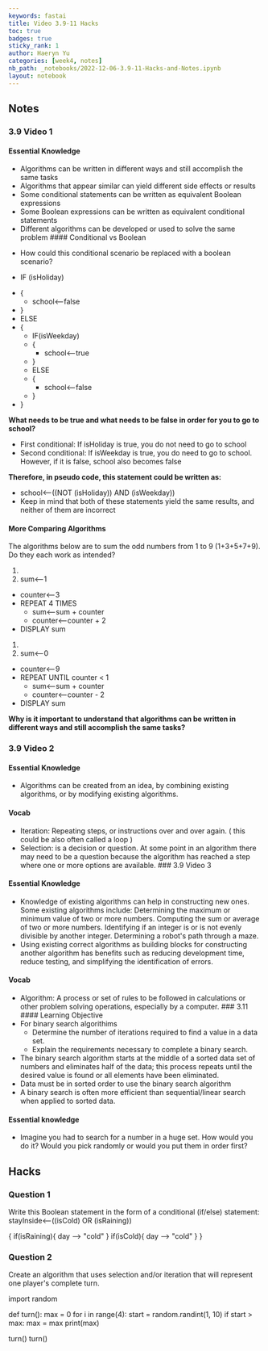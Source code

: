 ```yaml
---
keywords: fastai
title: Video 3.9-11 Hacks
toc: true 
badges: true
sticky_rank: 1
author: Haeryn Yu
categories: [week4, notes]
nb_path: _notebooks/2022-12-06-3.9-11-Hacks-and-Notes.ipynb
layout: notebook
---
```


<!--
#################################################
### THIS FILE WAS AUTOGENERATED! DO NOT EDIT! ###
#################################################
# file to edit: _notebooks/2022-12-06-3.9-11-Hacks-and-Notes.ipynb
-->

<div class="container" id="notebook-container">
        
<div class="cell border-box-sizing text_cell rendered"><div class="inner_cell">
<div class="text_cell_render border-box-sizing rendered_html">
<h2 id="Notes">Notes<a class="anchor-link" href="#Notes"> </a></h2><h3 id="3.9-Video-1">3.9 Video 1<a class="anchor-link" href="#3.9-Video-1"> </a></h3><h4 id="Essential-Knowledge">Essential Knowledge<a class="anchor-link" href="#Essential-Knowledge"> </a></h4><ul>
<li>Algorithms can be written in different ways and still accomplish the same tasks</li>
<li>Algorithms that appear similar can yield different side effects or results</li>
<li>Some conditional statements can be written as equivalent Boolean expressions</li>
<li>Some Boolean expressions can be written as equivalent conditional statements</li>
<li>Different algorithms can be developed or used to solve the same problem
#### Conditional vs Boolean</li>
<li><p>How could this conditional scenario be replaced with a boolean scenario?</p>
</li>
<li><p>IF (isHoliday)</p>
</li>
<li>{   <ul>
<li>school⟵false   </li>
</ul>
</li>
<li>}   </li>
<li>ELSE   </li>
<li>{   <ul>
<li>IF(isWeekday)   </li>
<li>{   <ul>
<li>school⟵true   </li>
</ul>
</li>
<li>}   </li>
<li>ELSE   </li>
<li>{   <ul>
<li>school⟵false   </li>
</ul>
</li>
<li>}   </li>
</ul>
</li>
<li>}   </li>
</ul>
<p><strong>What needs to be true and what needs to be false in order for you to go to school?</strong></p>
<ul>
<li>First conditional: If isHoliday is true, you do not need to go to school</li>
<li>Second conditional: If isWeekday is true, you do need to go to school. However, if it is false, school also becomes false</li>
</ul>
<p><strong>Therefore, in pseudo code, this statement could be written as:</strong></p>
<ul>
<li>school⟵((NOT (isHoliday)) AND (isWeekday))</li>
<li>Keep in mind that both of these statements yield the same results, and neither of them are incorrect</li>
</ul>
<h4 id="More-Comparing-Algorithms">More Comparing Algorithms<a class="anchor-link" href="#More-Comparing-Algorithms"> </a></h4><p>The algorithms below are to sum the odd numbers from 1 to 9 (1+3+5+7+9). Do they each work as intended?</p>
<ol>
<li></li>
<li>sum⟵1</li>
</ol>
<ul>
<li>counter⟵3</li>
<li>REPEAT 4 TIMES<ul>
<li>sum⟵sum + counter</li>
<li>counter⟵counter + 2</li>
</ul>
</li>
<li>DISPLAY sum</li>
</ul>
<ol>
<li></li>
<li>sum⟵0</li>
</ol>
<ul>
<li>counter⟵9</li>
<li>REPEAT UNTIL counter &lt; 1<ul>
<li>sum⟵sum + counter</li>
<li>counter⟵counter - 2</li>
</ul>
</li>
<li>DISPLAY sum</li>
</ul>
<p><strong>Why is it important to understand that algorithms can be written in different ways and still accomplish the same tasks?</strong></p>
<h3 id="3.9-Video-2">3.9 Video 2<a class="anchor-link" href="#3.9-Video-2"> </a></h3><h4 id="Essential-Knowledge">Essential Knowledge<a class="anchor-link" href="#Essential-Knowledge"> </a></h4><ul>
<li>Algorithms can be created from an idea, 
by combining existing algorithms, 
or by modifying existing algorithms.</li>
</ul>
<h4 id="Vocab">Vocab<a class="anchor-link" href="#Vocab"> </a></h4><ul>
<li>Iteration: Repeating steps, or instructions over and over again. 
( this could be also often called a loop ) </li>
<li>Selection: is a decision or question. At some point in an algorithm there may need to be a question because the algorithm has reached a step where one or more options are available.
### 3.9 Video 3</li>
</ul>
<h4 id="Essential-Knowledge">Essential Knowledge<a class="anchor-link" href="#Essential-Knowledge"> </a></h4><ul>
<li>Knowledge of existing algorithms can help in constructing new ones. Some existing algorithms include:
Determining the maximum or minimum value of two or more numbers.
Computing the sum or average of two or more numbers.
Identifying if an integer is or is not evenly divisible by another integer.
Determining a robot's path through a maze.</li>
<li>Using existing correct algorithms as building blocks for constructing another algorithm has benefits such as reducing development time, reduce testing, and simplifying the identification of errors.</li>
</ul>
<h4 id="Vocab">Vocab<a class="anchor-link" href="#Vocab"> </a></h4><ul>
<li>Algorithm: A process or set of rules to be followed in calculations or other problem solving operations, especially by a computer.
### 3.11
#### Learning Objective</li>
<li>For binary search algorithims<ul>
<li>Determine the number of iterations required to find a value in a data set. </li>
<li>Explain the requirements necessary to complete a binary search.</li>
</ul>
</li>
<li>The binary search algorithm starts at the middle of a sorted data set of numbers and eliminates half of the data; this process repeats until the desired value is found or all elements have been eliminated.</li>
<li>Data must be in sorted order to use the binary search algorithm </li>
<li>A binary search is often more efficient than sequential/linear search when applied to sorted data.</li>
</ul>
<h4 id="Essential-knowledge">Essential knowledge<a class="anchor-link" href="#Essential-knowledge"> </a></h4><ul>
<li>Imagine you had to search for a number in a huge set. How would you do it? Would you pick randomly or would you put them in order first?</li>
</ul>
<h2 id="Hacks">Hacks<a class="anchor-link" href="#Hacks"> </a></h2><h3 id="Question-1">Question 1<a class="anchor-link" href="#Question-1"> </a></h3><p>Write this Boolean statement in the form of a conditional (if/else) statement: stayInside⟵((isCold) OR (isRaining))</p>
<p>{
if(isRaining){
    day --&gt; "cold"
}
if(isCold){
    day --&gt; "cold"
}
}</p>
<h3 id="Question-2">Question 2<a class="anchor-link" href="#Question-2"> </a></h3><p>Create an algorithm that uses selection and/or iteration that will represent one player's complete turn.</p>
<p>import random</p>
<p>def turn():
    max = 0
    for i in range(4):
        start = random.randint(1, 10)
        if start &gt; max:
            max = max
    print(max)</p>
<p>turn()
turn()</p>

</div>
</div>
</div>
</div>
 

